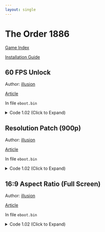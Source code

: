 ```yaml
---
layout: single
---
```


# The Order 1886

[Game Index](/patch/#patches)

[Installation Guide](https://illusion0001.github.io/install-instructions/)

## 60 FPS Unlock

Author: [illusion](https://twitter.com/illusion0002)

[Article](https://illusion0001.github.io/patches/2021/06/27/oodle-res-framerate-patches/)

In file `eboot.bin`

<details>
<summary>Code 1.02 (Click to Expand)</summary>

{% highlight yml %}
- game: "The Order 1886"
  app_ver: "01.02"
  patch_ver: "1.0"
  name: "60 FPS Unlock"
  author: "illusion"
  note:
  arch: generic_orbis
  enabled: False # Todo: move this to a separate file
  patch_list:
        - [ bytes, 0x4547C4, "01" ]
        # screen flip mode
        # 0x87C1F7 # dword valid are 1-6
                # see notes below

        # notes
        # according to the from gpcs4
        # https://github.com/Inori/GPCS4/blob/2cb81156a1a1fd914a46fbd99cecddd6f93e7dfd/GPCS4/SceModules/SceVideoOut/sce_videoout_types.h#L115-L123
        # mode 2 is pretty much flip as soon as possible, or vsync off with eye sore screen tearing
        # default is 3 which i guess is double buffered vsync
        # it would be good if triple buffering worked here
        # as it allows for 40-60 fps and not hard locking to 30-40 all the time
        # on base hw.
        # r13d loads into edx, which i think is param for SubmitFlip.
{% endhighlight %}

</details>

## Resolution Patch (900p)

Author: [illusion](https://twitter.com/illusion0002)

[Article](https://illusion0001.github.io/patches/2021/06/27/oodle-res-framerate-patches/)

In file `eboot.bin`

<details>
<summary>Code 1.02 (Click to Expand)</summary>

{% highlight yml %}
- game: "The Order 1886"
  app_ver: "01.02"
  patch_ver: "1.0"
  name: "Resolution Patch (900p)"
  author: "illusion"
  note:
  arch: generic_orbis
  enabled: False # Todo: move this to a separate file
  patch_list:
        - [ bytes, 0x450EF5, "75" ]
        - [ bytes, 0x450EFD, "40 06 00 00" ]
        - [ bytes, 0x450F07, "84 03 00 00" ]
{% endhighlight %}

</details>

## 16:9 Aspect Ratio (Full Screen)

Author: [illusion](https://twitter.com/illusion0002)

[Article](https://illusion0001.github.io/patches/2021/06/27/oodle-res-framerate-patches/)

In file `eboot.bin`

<details>
<summary>Code 1.02 (Click to Expand)</summary>

{% highlight yml %}
- game: "The Order 1886"
  app_ver: "01.02"
  patch_ver: "1.0"
  name: "16:9 Aspect Ratio (Full Screen)"
  author: "illusion"
  note: "\nNative 1080p will cause visual issues, 900p or below must be used.\n720p doesn't need additional changes."
  arch: generic_orbis
  enabled: False # Todo: move this to a separate file
  patch_list:
        - [ bytes, 0x450E8C, "39 8E E3 3F" ]
{% endhighlight %}

</details>
